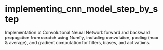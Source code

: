 # implementing_cnn_model_step_by_step
Implementation of Convolutional Neural Network forward and backward propagation from scratch using NumPy, including convolution, pooling (max &amp; average), and gradient computation for filters, biases, and activations.
